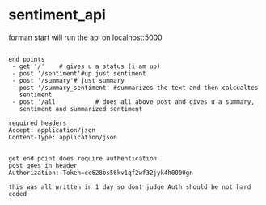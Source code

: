 # sentiment_api

forman start will run the api on localhost:5000

```

end points
 - get '/'    # gives u a status (i am up)
 - post '/sentiment'#up just sentiment
 - post '/summary'# just summary
 - post '/summary_sentiment' #summarizes the text and then calcualtes
   sentiment
 - post '/all'          # does all above post and gives u a summary,
   sentiment and summarized sentiment

 ```



 ```
 required headers
 Accept: application/json
 Content-Type: application/json


 get end point does require authentication
 post goes in header
 Authorization: Token=cc628bs56kv1qf2wf32jyk4h0000gn
 ```

```this was all written in 1 day so dont judge Auth should be not hard coded```
